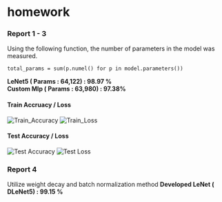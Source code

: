 # homework
### Report 1 - 3
Using the following function, the number of parameters in the model was measured.

~~~
total_params = sum(p.numel() for p in model.parameters())
~~~

**LeNet5 ( Params : 64,122) : 98.97 %**  
**Custom Mlp ( Params : 63,980) : 97.38%**
#### Train Accruacy / Loss 
![Train_Accuracy](https://github.com/Beom-jin/LeNet5/assets/87561766/5534b1ff-5c53-435f-8c0c-2b6ef2112730)
![Train_Loss](https://github.com/Beom-jin/LeNet5/assets/87561766/0e38dc0b-577f-4dd5-9cb8-1e775366dd55)
#### Test Accuracy / Loss 
![Test Accuracy](https://github.com/Beom-jin/LeNet5/assets/87561766/4f926d20-e178-4438-a5a3-35d3b2e44ba2)
![Test Loss](https://github.com/Beom-jin/LeNet5/assets/87561766/550ac678-639c-41ea-86d6-0f43f791ee0e)



### Report 4
Utilize weight decay and batch normalization method
**Developed LeNet ( DLeNet5) : 99.15 %**

